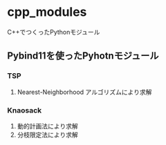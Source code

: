 # cpp_modules
C++でつくったPythonモジュール

## Pybind11を使ったPyhotnモジュール
### TSP
1. Nearest-Neighborhood アルゴリズムにより求解

### Knaosack
1. 動的計画法により求解
2. 分枝限定法により求解
